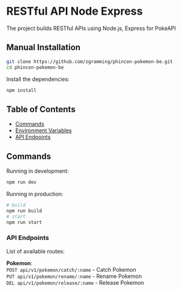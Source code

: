 # RESTful API Node Express

The project builds RESTful APIs using Node.js, Express for PokeAPI

## Manual Installation

```bash
git clone https://github.com/zgramming/phincon-pokemon-be.git
cd phincon-pokemon-be
```

Install the dependencies:

```bash
npm install
```

## Table of Contents

- [Commands](#commands)
- [Environment Variables](#environment-variables)
- [API Endpoints](#api-endpoints)

## Commands

Running in development:

```bash
npm run dev
```

Running in production:

```bash
# build
npm run build
# start
npm run start
```

### API Endpoints

List of available routes:

**Pokemon**:\
`POST api/v1/pokemon/catch/:name` - Catch Pokemon\
`PUT api/v1/pokemon/rename/:name` - Rename Pokemon\
`DEL api/v1/pokemon/release/:name` - Release Pokemon